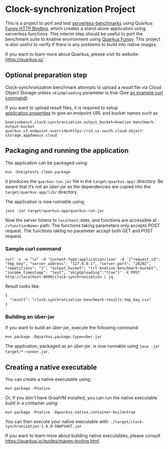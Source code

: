 # Clock-synchronization Project

This is a project to port and test [serverless-benchmarks](https://github.com/spcl/serverless-benchmarks) using Quarkus
[Funqy HTTP Binding](https://quarkus.io/guides/funqy-http), which creates a stand-alone application using serverless functions.
This interim step should be useful to port the benchmark suite to knative environment using [Quarkus Funqy](https://quarkus.io/guides/funqy).
This project is also useful to verify if there is any problems to build into native images.

If you want to learn more about Quarkus, please visit its website: https://quarkus.io/ .

## Optional preparation step

Clock-synchronization benchmark attempts to upload a result file via Cloud Object Storage unless `skipUploading` parameter is true (See [an example curl command](#sample-curl-command)). 

If you want to upload result files, it is required to setup [application.properties](src/main/resources/application.properties) to give an endpoint URL and bucket names such as
```
knativebench.clock-synchronization.output_bucket=knative-benchmark-output-bucket
quarkus.s3.endpoint-override=https://s3.us-south.cloud-object-storage.appdomain.cloud
```

## Packaging and running the application

The application can be packaged using:
```shell script
mvn -Dskiptests clean package
```
It produces the `quarkus-run.jar` file in the `target/quarkus-app/` directory.
Be aware that it’s not an _über-jar_ as the dependencies are copied into the `target/quarkus-app/lib/` directory.

The application is now runnable using:
```shell script
java -jar target/quarkus-app/quarkus-run.jar
```

Now the server listens to `localhost:8080`, and functions are accessible at `/<functionName>` path. 
The functions taking parameters only accepts POST request. The functions taking no parameter accept both GET and POST request.

### Sample curl command
```
curl -s -w "\n" -H 'Content-Type:application/json' -d '{"request_id": "tmp_key", "server_address": "127.0.0.1", "server_port": "20202", "repetitions": "1", "output_bucket": "trl-knative-benchmark-bucket", "income_timestamp": "test", "skipUploading":"true"}' -X POST http://localhost:8080/clock-synchronization | jq
```
Result looks like:
```
{
  "result": "clock-synchronization-benchmark-results-tmp_key.csv"
}
```

### Building an über-jar
If you want to build an _über-jar_, execute the following command:
```shell script
mvn package -Dquarkus.package.type=uber-jar
```

The application, packaged as an _über-jar_, is now runnable using `java -jar target/*-runner.jar`.

## Creating a native executable

You can create a native executable using: 
```shell script
mvn package -Pnative
```

Or, if you don't have GraalVM installed, you can run the native executable build in a container using: 
```shell script
mvn package -Pnative -Dquarkus.native.container-build=true
```

You can then execute your native executable with: `./target/clock-synchronization-1.0.0-SNAPSHOT.jar`

If you want to learn more about building native executables, please consult https://quarkus.io/guides/maven-tooling.html.


